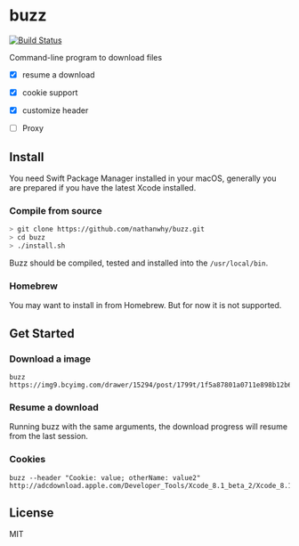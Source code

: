 # buzz

[![Build Status](https://travis-ci.org/nathanwhy/buzz.svg?branch=master)](https://travis-ci.org/nathanwhy/buzz)

Command-line program to download files

- [x] resume a download
- [x] cookie support
- [x] customize header
- [ ] Proxy


## Install

You need Swift Package Manager installed in your macOS, generally you are prepared if you have the latest Xcode installed.

### Compile from source

```bash
> git clone https://github.com/nathanwhy/buzz.git
> cd buzz
> ./install.sh
```

Buzz should be compiled, tested and installed into the `/usr/local/bin`.

### Homebrew

You may want to install in from Homebrew. But for now it is not supported.

## Get Started

### Download a image

```
buzz https://img9.bcyimg.com/drawer/15294/post/1799t/1f5a87801a0711e898b12b640777720f.jpg 
``` 

### Resume a download

Running buzz with the same arguments, the download progress will resume from the last session.

### Cookies

```
buzz --header "Cookie: value; otherName: value2" http://adcdownload.apple.com/Developer_Tools/Xcode_8.1_beta_2/Xcode_8.1_beta_2.xip
```


## License

MIT
